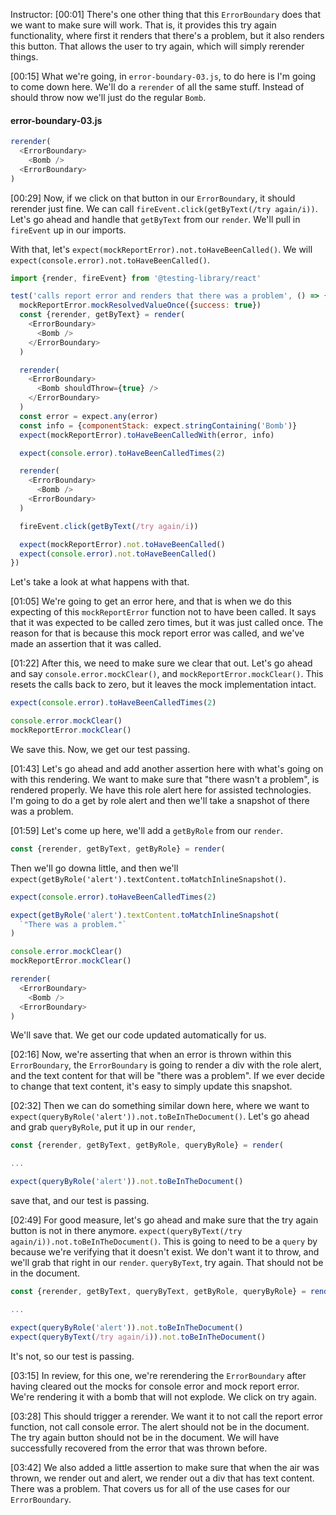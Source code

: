Instructor: [00:01] There's one other thing that this `ErrorBoundary` does that we want to make sure will work. That is, it provides this try again functionality, where first it renders that there's a problem, but it also renders this button. That allows the user to try again, which will simply rerender things.

[00:15] What we're going, in `error-boundary-03.js`, to do here is I'm going to come down here. We'll do a `rerender` of all the same stuff. Instead of should throw now we'll just do the regular `Bomb`.

#### error-boundary-03.js
```js
rerender(
  <ErrorBoundary>
    <Bomb /> 
  <ErrorBoundary>
)
```

[00:29] Now, if we click on that button in our `ErrorBoundary`, it should rerender just fine. We can call `fireEvent.click(getByText(/try again/i))`. Let's go ahead and handle that `getByText` from our `render`. We'll pull in `fireEvent` up in our imports. 

With that, let's `expect(mockReportError).not.toHaveBeenCalled()`. We will `expect(console.error).not.toHaveBeenCalled()`. 

```js
import {render, fireEvent} from '@testing-library/react'

test('calls report error and renders that there was a problem', () => {
  mockReportError.mockResolvedValueOnce({success: true})
  const {rerender, getByText} = render(
    <ErrorBoundary>
      <Bomb />
    </ErrorBoundary>
  )

  rerender(
    <ErrorBoundary>
      <Bomb shouldThrow={true} />
    </ErrorBoundary>
  )
  const error = expect.any(error)
  const info = {componentStack: expect.stringContaining('Bomb')}
  expect(mockReportError).toHaveBeenCalledWith(error, info)

  expect(console.error).toHaveBeenCalledTimes(2)

  rerender(
    <ErrorBoundary>
      <Bomb /> 
    <ErrorBoundary>
  )

  fireEvent.click(getByText(/try again/i))

  expect(mockReportError).not.toHaveBeenCalled()
  expect(console.error).not.toHaveBeenCalled()
})
```

Let's take a look at what happens with that.

[01:05] We're going to get an error here, and that is when we do this expecting of this `mockReportError` function not to have been called. It says that it was expected to be called zero times, but it was just called once. The reason for that is because this mock report error was called, and we've made an assertion that it was called.

[01:22] After this, we need to make sure we clear that out. Let's go ahead and say `console.error.mockClear()`, and `mockReportError.mockClear()`. This resets the calls back to zero, but it leaves the mock implementation intact. 

```js
expect(console.error).toHaveBeenCalledTimes(2)

console.error.mockClear()
mockReportError.mockClear()
```

We save this. Now, we get our test passing.

[01:43] Let's go ahead and add another assertion here with what's going on with this rendering. We want to make sure that "there wasn't a problem", is rendered properly. We have this role alert here for assisted technologies. I'm going to do a get by role alert and then we'll take a snapshot of there was a problem.

[01:59] Let's come up here, we'll add a `getByRole` from our `render`. 

```js
const {rerender, getByText, getByRole} = render(
```

Then we'll go downa little, and then we'll `expect(getByRole('alert').textContent.toMatchInlineSnapshot()`. 

```js
expect(console.error).toHaveBeenCalledTimes(2)

expect(getByRole('alert').textContent.toMatchInlineSnapshot(
  `"There was a problem."`
)

console.error.mockClear()
mockReportError.mockClear()

rerender(
  <ErrorBoundary>
    <Bomb /> 
  <ErrorBoundary>
) 
```

We'll save that. We get our code updated automatically for us.

[02:16] Now, we're asserting that when an error is thrown within this `ErrorBoundary`, the `ErrorBoundary` is going to render a div with the role alert, and the text content for that will be "there was a problem". If we ever decide to change that text content, it's easy to simply update this snapshot.

[02:32] Then we can do something similar down here, where we want to `expect(queryByRole('alert')).not.toBeInTheDocument()`. Let's go ahead and grab `queryByRole`, put it up in our `render`, 

```js
const {rerender, getByText, getByRole, queryByRole} = render(

...

expect(queryByRole('alert')).not.toBeInTheDocument()
```

save that, and our test is passing.

[02:49] For good measure, let's go ahead and make sure that the try again button is not in there anymore. `expect(queryByText(/try again/i)).not.toBeInTheDocument()`. This is going to need to be a `query` by because we're verifying that it doesn't exist. We don't want it to throw, and we'll grab that right in our `render`. `queryByText`, try again. That should not be in the document. 

```js
const {rerender, getByText, queryByText, getByRole, queryByRole} = render(

...

expect(queryByRole('alert')).not.toBeInTheDocument()
expect(queryByText(/try again/i)).not.toBeInTheDocument()

```

It's not, so our test is passing.

[03:15] In review, for this one, we're rerendering the `ErrorBoundary` after having cleared out the mocks for console error and mock report error. We're rendering it with a bomb that will not explode. We click on try again.

[03:28] This should trigger a rerender. We want it to not call the report error function, not call console error. The alert should not be in the document. The try again button should not be in the document. We will have successfully recovered from the error that was thrown before.

[03:42] We also added a little assertion to make sure that when the air was thrown, we render out and alert, we render out a div that has text content. There was a problem. That covers us for all of the use cases for our `ErrorBoundary`.
